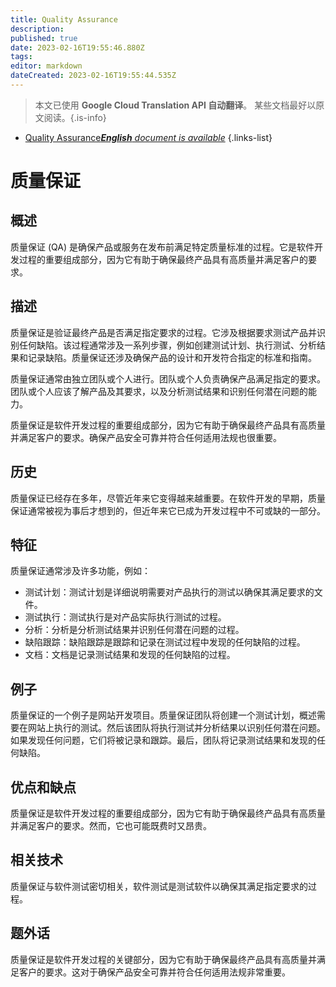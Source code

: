 ```yaml
---
title: Quality Assurance
description: 
published: true
date: 2023-02-16T19:55:46.880Z
tags: 
editor: markdown
dateCreated: 2023-02-16T19:55:44.535Z
---
```


> 本文已使用 **Google Cloud Translation API 自动翻译**。
某些文档最好以原文阅读。{.is-info}



- [Quality Assurance***English** document is available*](/en/Knowledge-base/Dictionary/quality-assurance)
{.links-list}


# 质量保证

## 概述
质量保证 (QA) 是确保产品或服务在发布前满足特定质量标准的过程。它是软件开发过程的重要组成部分，因为它有助于确保最终产品具有高质量并满足客户的要求。

## 描述
质量保证是验证最终产品是否满足指定要求的过程。它涉及根据要求测试产品并识别任何缺陷。该过程通常涉及一系列步骤，例如创建测试计划、执行测试、分析结果和记录缺陷。质量保证还涉及确保产品的设计和开发符合指定的标准和指南。

质量保证通常由独立团队或个人进行。团队或个人负责确保产品满足指定的要求。团队或个人应该了解产品及其要求，以及分析测试结果和识别任何潜在问题的能力。

质量保证是软件开发过程的重要组成部分，因为它有助于确保最终产品具有高质量并满足客户的要求。确保产品安全可靠并符合任何适用法规也很重要。

## 历史
质量保证已经存在多年，尽管近年来它变得越来越重要。在软件开发的早期，质量保证通常被视为事后才想到的，但近年来它已成为开发过程中不可或缺的一部分。

## 特征
质量保证通常涉及许多功能，例如：

- 测试计划：测试计划是详细说明需要对产品执行的测试以确保其满足要求的文件。
- 测试执行：测试执行是对产品实际执行测试的过程。
- 分析：分析是分析测试结果并识别任何潜在问题的过程。
- 缺陷跟踪：缺陷跟踪是跟踪和记录在测试过程中发现的任何缺陷的过程。
- 文档：文档是记录测试结果和发现的任何缺陷的过程。

## 例子
质量保证的一个例子是网站开发项目。质量保证团队将创建一个测试计划，概述需要在网站上执行的测试。然后该团队将执行测试并分析结果以识别任何潜在问题。如果发现任何问题，它们将被记录和跟踪。最后，团队将记录测试结果和发现的任何缺陷。

## 优点和缺点
质量保证是软件开发过程的重要组成部分，因为它有助于确保最终产品具有高质量并满足客户的要求。然而，它也可能既费时又昂贵。

## 相关技术
质量保证与软件测试密切相关，软件测试是测试软件以确保其满足指定要求的过程。

## 题外话
质量保证是软件开发过程的关键部分，因为它有助于确保最终产品具有高质量并满足客户的要求。这对于确保产品安全可靠并符合任何适用法规非常重要。